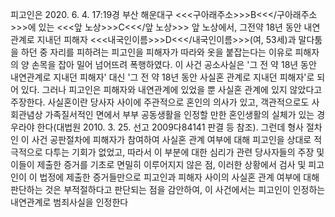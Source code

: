 피고인은 2020. 6. 4. 17:19경 부산 해운대구 <<<구아래주소>>>B<<</구아래주소>>>에 있는 <<<앞 노상>>>C<<</앞 노상>>> 앞 노상에서, 그전약 18년 동안 내연관계로 지내던 피해자 <<<내국인이름>>>D<<</내국인이름>>>(여, 53세)과 말다툼을 하던 중 자리를 피하려는 피고인을 피해자가 따라와 옷을 붙잡는다는 이유로 피해자의 양 손목을 잡아 밀어 넘어뜨려 폭행하였다.
이 사건 공소사실은 '그 전 약 18년 동안 내연관계로 지내던 피해자' 대신 '그 전 약 18년 동안 사실혼 관계로 지내던 피해자'로 되어 있다. 그러나 피고인은 피해자와 내연관계에 있었을 뿐 사실혼 관계에 있지 않았다고 주장한다. 사실혼이란 당사자 사이에 주관적으로 혼인의 의사가 있고, 객관적으로도 사회관념상 가족질서적인 면에서 부부 공동생활을 인정할 만한 혼인생활의 실체가 있는 경우라야 한다(대법원 2010. 3. 25. 선고 2009다84141 판결 등 참조). 그런데 형사 절차인 이 사건 공판절차에 피해자가 참여하여 사실혼 관계 여부에 대해 피고인을 상대로 적극적으로 다투는 기회가 없었고, 따라서 이 부분에 대한 심리가 관련 당사자들의 주장 및 이들이 제출한 증거를 기초로 면밀히 이루어지지 않은 점, 이러한 상황에서 검사 및 피고인이 이 법정에 제출한 증거들만으로 피고인과 피해자 사이의 사실혼 관계 여부에 대해 판단하는 것은 부적절하다고 판단되는 점을 감안하여, 이 사건에서는 피고인이 인정하는 내연관계로 범죄사실을 인정한다
